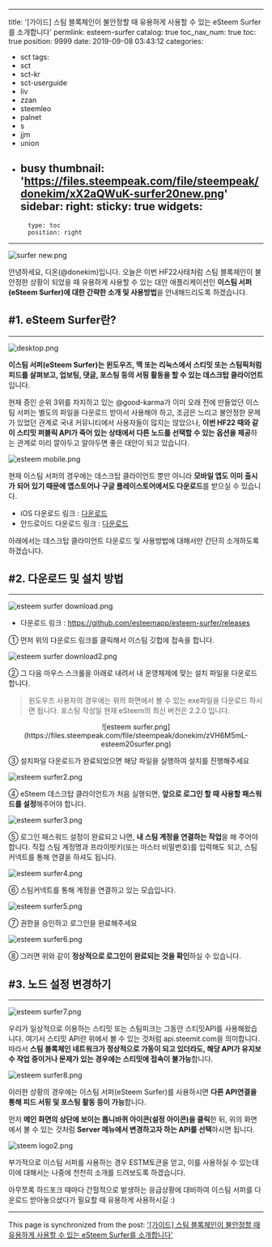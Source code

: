 
---
title: '[가이드] 스팀 블록체인이 불안정할 때 유용하게 사용할 수 있는 eSteem Surfer를 소개합니다'
permlink: esteem-surfer
catalog: true
toc_nav_num: true
toc: true
position: 9999
date: 2019-09-08 03:43:12
categories:
- sct
tags:
- sct
- sct-kr
- sct-userguide
- liv
- zzan
- steemleo
- palnet
- s
- jjm
- union
- busy
thumbnail: 'https://files.steempeak.com/file/steempeak/donekim/xX2aQWuK-surfer20new.png'
sidebar:
    right:
        sticky: true
widgets:
    -
        type: toc
        position: right
---


![surfer new.png](https://files.steempeak.com/file/steempeak/donekim/xX2aQWuK-surfer20new.png)

안녕하세요, 디온(@donekim)입니다. 오늘은 이번 HF22사태처럼 스팀 블록체인이 불안정한 상황이 되었을 때 유용하게 사용할 수 있는 대안 애플리케이션인 **이스팀 서퍼(eSteem Surfer)에 대한 간략한 소개 및 사용방법**을 안내해드리도록 하겠습니다.

 ## #1. eSteem Surfer란?
---

![desktop.png](https://files.steempeak.com/file/steempeak/donekim/TnahXOKl-desktop.png)

**이스팀 서퍼(eSteem Surfer)는 윈도우즈, 맥 또는 리눅스에서 스티밋 또는 스팀픽처럼 피드를 살펴보고, 업보팅, 댓글, 포스팅 등의 서핑 활동을 할 수 있는 데스크탑 클라이언트**입니다. 

현재 증인 순위 3위를 차지하고 있는 @good-karma가 이미 오래 전에 만들었던 이스팀 서퍼는 별도의 파일을 다운로드 받아서 사용해야 하고, 조금은 느리고 불안정한 문제가 있었던 관계로 국내 커뮤니티에서 사용자들이 많지는 않았으나, **이번 HF22 때와 같이 스티밋 퍼블릭 API가 죽어 있는 상태에서 다른 노드를 선택할 수 있는 옵션을 제공**하는 관계로 미리 깔아두고 알아두면 좋은 대안이 되고 있습니다.

![esteem mobile.png](https://files.steempeak.com/file/steempeak/donekim/H4oAdQnp-esteem20mobile.png)

현재 이스팀 서퍼의 경우에는 데스크탑 클라이언트 뿐만 아니라 **모바일 앱도 이미 출시가 되어 있기 때문에 앱스토어나 구글 플레이스토어에서도 다운로드**를 받으실 수 있습니다. 

- iOS 다운로드 링크 : [다운로드](https://apps.apple.com/app/id1451896376)
- 안드로이드 다운로드 링크 : [다운로드](https://play.google.com/store/apps/details?id=app.esteem.mobile.android)

아래에서는 데스크탑 클라이언트 다운로드 및 사용방법에 대해서만 간단히 소개하도록 하겠습니다.

## #2. 다운로드 및 설치 방법
---

![esteem surfer download.png](https://files.steempeak.com/file/steempeak/donekim/oYmqDUl9-esteem20surfer20download.png)

- 다운로드 링크 : https://github.com/esteemapp/esteem-surfer/releases

① 먼저 위의 다운로드 링크를 클릭해서 이스팀 깃헙에 접속을 합니다. 


![esteem surfer download2.png](https://files.steempeak.com/file/steempeak/donekim/Rj2RtCJA-esteem20surfer20download2.png)

② 그 다음 마우스 스크롤을 아래로 내려서 내 운영체제에 맞는 설치 파일을 다운로드 합니다.

> 윈도우즈 사용자의 경우에는 위의 화면에서 볼 수 있는 exe파일을 다운로드 하시면 됩니다. 포스팅 작성일 현재 eSteem의 최신 버전은 2.2.0 입니다.

<center>![esteem surfer.png](https://files.steempeak.com/file/steempeak/donekim/zVH6M5mL-esteem20surfer.png)</center>

③ 설치파일 다운로드가 완료되었으면 해당 파일을 실행하여 설치를 진행해주세요

![esteem surfer2.png](https://files.steempeak.com/file/steempeak/donekim/71AepVyG-esteem20surfer2.png)

④ eSteem 데스크탑 클라이언트가 처음 실행되면, **앞으로 로그인 할 때 사용할 패스워드를 설정**해주어야 합니다.

![esteem surfer3.png](https://files.steempeak.com/file/steempeak/donekim/c8p1vbg1-esteem20surfer3.png)

⑤ 로그인 패스워드 설정이 완료되고 나면, **내 스팀 계정을 연결하는 작업**을 해 주어야 합니다. 직접 스팀 계정명과 프라이빗키(또는 마스터 비밀번호)를 입력해도 되고, 스팀커넥트를 통해 연결을 하셔도 됩니다.

![esteem surfer4.png](https://files.steempeak.com/file/steempeak/donekim/1YDTYHRd-esteem20surfer4.png)

⑥ 스팀커넥트를 통해 계정을 연결하고 있는 모습입니다.

![esteem surfer5.png](https://files.steempeak.com/file/steempeak/donekim/4cIKvKEi-esteem20surfer5.png)

⑦ 권한을 승인하고 로그인을 완료해주세요

![esteem surfer6.png](https://files.steempeak.com/file/steempeak/donekim/MfjiJ3sf-esteem20surfer6.png)

⑧ 그러면 위와 같이 **정상적으로 로그인이 완료되는 것을 확인**하실 수 있습니다.


## #3. 노드 설정 변경하기
---
![esteem surfer7.png](https://files.steempeak.com/file/steempeak/donekim/KXJZeLeG-esteem20surfer7.png)

우리가 일상적으로 이용하는 스티밋 또는 스팀피크는 그동안 스티밋API를 사용해왔습니다. 여기서 스티밋 API란 위에서 볼 수 있는 것처럼 api.steemit.com을 의미합니다. 따라서 **스팀 블록체인 네트워크가 정상적으로 가동이 되고 있더라도, 해당 API가 유지보수 작업 중이거나 문제가 있는 경우에는 스티밋에 접속이 불가능**합니다.


![esteem surfer8.png](https://files.steempeak.com/file/steempeak/donekim/9mV4UIYw-esteem20surfer8.png)

이러한 상황의 경우에는 이스팀 서퍼(eSteem Surfer)를 사용하시면 **다른 API연결을 통해 피드 서핑 및 포스팅 활동 등이 가능**합니다. 

먼저 **메인 화면의 상단에 보이는 톱니바퀴 아이콘(설정 아이콘)을 클릭**한 뒤, 위의 화면에서 볼 수 있는 것처럼 **Server 메뉴에서 변경하고자 하는 API를 선택**하시면 됩니다.


![steem logo2.png](https://files.steempeak.com/file/steempeak/donekim/BOsK495c-steem20logo2.png)

부가적으로 이스팀 서퍼를 사용하는 경우 ESTM토큰을 얻고, 이를 사용하실 수 있는데 이에 대해서는 나중에 천천히 소개를 드려보도록 하겠습니다.

아무쪼록 하드포크 때마다 간헐적으로 발생하는 응급상황에 대비하여 이스팀 서퍼를 다운로드 받아놓으셨다가 필요할 때 유용하게 사용하시길 :)

- - -

This page is synchronized from the post: ['[가이드] 스팀 블록체인이 불안정할 때 유용하게 사용할 수 있는 eSteem Surfer를 소개합니다'](https://steemit.com/@donekim/esteem-surfer)
